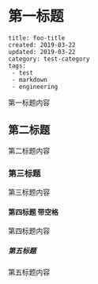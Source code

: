 # 第一标题

```metadata
title: foo-title
created: 2019-03-22
updated: 2019-03-22
category: test-category
tags:
 - test
 - markdown
 - engineering
```



第一标题内容

## 第二标题

第二标题内容


### 第三标题

第三标题内容

#### 第四标题 带空格

第四标题内容

##### 第五标题

第五标题内容
